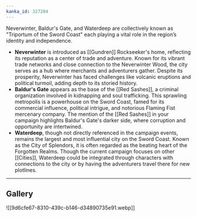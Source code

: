 ```yaml
---
kanka_id: 327204
---
```


Neverwinter, Baldur's Gate, and Waterdeep are collectively known as "Triportum of the Sword Coast" each playing a vital role in the region’s identity and independence.

* **Neverwinter** is introduced as [[Gundren]] Rockseeker's home, reflecting its reputation as a center of trade and adventure. Known for its vibrant trade networks and close connection to the Neverwinter Wood, the city serves as a hub where merchants and adventurers gather. Despite its prosperity, Neverwinter has faced challenges like volcanic eruptions and political turmoil, adding depth to its storied history.
* **Baldur's Gate** appears as the base of the [[Red Sashes]], a criminal organization involved in kidnapping and soul trafficking. This sprawling metropolis is a powerhouse on the Sword Coast, famed for its commercial influence, political intrigue, and notorious Flaming Fist mercenary company. The mention of the [[Red Sashes]] in your campaign highlights Baldur's Gate's darker side, where corruption and opportunity are intertwined.
* **Waterdeep**, though not directly referenced in the campaign events, remains the largest and most influential city on the Sword Coast. Known as the City of Splendors, it is often regarded as the beating heart of the Forgotten Realms. Though the current campaign focuses on other [[Cities]], Waterdeep could be integrated through characters with connections to the city or by having the adventurers travel there for new plotlines.

***
## Gallery
![[9d6cfe67-8310-439c-b146-d34890735e91.webp]]